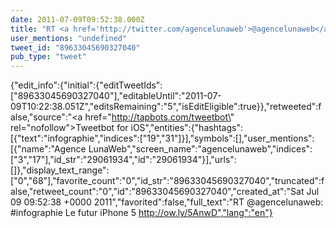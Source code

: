 ```yaml
---
date: 2011-07-09T09:52:38.000Z
title: "RT <a href='http://twitter.com/agencelunaweb'>@agencelunaweb</a>: #infographie Le futur iPhone 5 http://ow.ly/5AnwD″"
user_mentions: "undefined"
tweet_id: "89633045690327040"
pub_type: "tweet"
---
```

{"edit_info":{"initial":{"editTweetIds":["89633045690327040"],"editableUntil":"2011-07-09T10:22:38.051Z","editsRemaining":"5","isEditEligible":true}},"retweeted":false,"source":"<a href=\"http://tapbots.com/tweetbot\" rel=\"nofollow\">Tweetbot for iOS</a>","entities":{"hashtags":[{"text":"infographie","indices":["19","31"]}],"symbols":[],"user_mentions":[{"name":"Agence LunaWeb","screen_name":"agencelunaweb","indices":["3","17"],"id_str":"29061934","id":"29061934"}],"urls":[]},"display_text_range":["0","68"],"favorite_count":"0","id_str":"89633045690327040","truncated":false,"retweet_count":"0","id":"89633045690327040","created_at":"Sat Jul 09 09:52:38 +0000 2011","favorited":false,"full_text":"RT @agencelunaweb: #infographie Le futur iPhone 5 http://ow.ly/5AnwD","lang":"en"}
